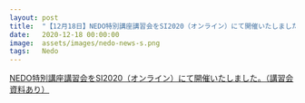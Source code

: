 ```yaml
---
layout: post
title:  "【12月18日】NEDO特別講座講習会をSI2020（オンライン）にて開催いたしました。（講習会資料あり）"
date:   2020-12-18 00:00:00
image:  assets/images/nedo-news-s.png
tags:   Nedo
---
```

	
[NEDO特別講座講習会をSI2020（オンライン）にて開催いたしました。（講習会資料あり）]({{url}}/si2020)

